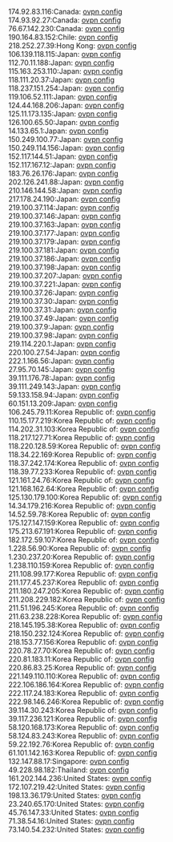 174.92.83.116:Canada: [ovpn config](vpn/174_92_83_116.ovpn)  
174.93.92.27:Canada: [ovpn config](vpn/174_93_92_27.ovpn)  
76.67.142.230:Canada: [ovpn config](vpn/76_67_142_230.ovpn)  
190.164.83.152:Chile: [ovpn config](vpn/190_164_83_152.ovpn)  
218.252.27.39:Hong Kong: [ovpn config](vpn/218_252_27_39.ovpn)  
106.139.118.115:Japan: [ovpn config](vpn/106_139_118_115.ovpn)  
112.70.11.188:Japan: [ovpn config](vpn/112_70_11_188.ovpn)  
115.163.253.110:Japan: [ovpn config](vpn/115_163_253_110.ovpn)  
118.111.20.37:Japan: [ovpn config](vpn/118_111_20_37.ovpn)  
118.237.151.254:Japan: [ovpn config](vpn/118_237_151_254.ovpn)  
119.106.52.111:Japan: [ovpn config](vpn/119_106_52_111.ovpn)  
124.44.168.206:Japan: [ovpn config](vpn/124_44_168_206.ovpn)  
125.11.173.135:Japan: [ovpn config](vpn/125_11_173_135.ovpn)  
126.100.65.50:Japan: [ovpn config](vpn/126_100_65_50.ovpn)  
14.133.65.1:Japan: [ovpn config](vpn/14_133_65_1.ovpn)  
150.249.100.77:Japan: [ovpn config](vpn/150_249_100_77.ovpn)  
150.249.114.156:Japan: [ovpn config](vpn/150_249_114_156.ovpn)  
152.117.144.51:Japan: [ovpn config](vpn/152_117_144_51.ovpn)  
152.117.167.12:Japan: [ovpn config](vpn/152_117_167_12.ovpn)  
183.76.26.176:Japan: [ovpn config](vpn/183_76_26_176.ovpn)  
202.126.241.88:Japan: [ovpn config](vpn/202_126_241_88.ovpn)  
210.146.144.58:Japan: [ovpn config](vpn/210_146_144_58.ovpn)  
217.178.24.190:Japan: [ovpn config](vpn/217_178_24_190.ovpn)  
219.100.37.114:Japan: [ovpn config](vpn/219_100_37_114.ovpn)  
219.100.37.146:Japan: [ovpn config](vpn/219_100_37_146.ovpn)  
219.100.37.163:Japan: [ovpn config](vpn/219_100_37_163.ovpn)  
219.100.37.177:Japan: [ovpn config](vpn/219_100_37_177.ovpn)  
219.100.37.179:Japan: [ovpn config](vpn/219_100_37_179.ovpn)  
219.100.37.181:Japan: [ovpn config](vpn/219_100_37_181.ovpn)  
219.100.37.186:Japan: [ovpn config](vpn/219_100_37_186.ovpn)  
219.100.37.198:Japan: [ovpn config](vpn/219_100_37_198.ovpn)  
219.100.37.207:Japan: [ovpn config](vpn/219_100_37_207.ovpn)  
219.100.37.221:Japan: [ovpn config](vpn/219_100_37_221.ovpn)  
219.100.37.26:Japan: [ovpn config](vpn/219_100_37_26.ovpn)  
219.100.37.30:Japan: [ovpn config](vpn/219_100_37_30.ovpn)  
219.100.37.31:Japan: [ovpn config](vpn/219_100_37_31.ovpn)  
219.100.37.49:Japan: [ovpn config](vpn/219_100_37_49.ovpn)  
219.100.37.9:Japan: [ovpn config](vpn/219_100_37_9.ovpn)  
219.100.37.98:Japan: [ovpn config](vpn/219_100_37_98.ovpn)  
219.114.220.1:Japan: [ovpn config](vpn/219_114_220_1.ovpn)  
220.100.27.54:Japan: [ovpn config](vpn/220_100_27_54.ovpn)  
222.1.166.56:Japan: [ovpn config](vpn/222_1_166_56.ovpn)  
27.95.70.145:Japan: [ovpn config](vpn/27_95_70_145.ovpn)  
39.111.176.78:Japan: [ovpn config](vpn/39_111_176_78.ovpn)  
39.111.249.143:Japan: [ovpn config](vpn/39_111_249_143.ovpn)  
59.133.158.94:Japan: [ovpn config](vpn/59_133_158_94.ovpn)  
60.151.13.209:Japan: [ovpn config](vpn/60_151_13_209.ovpn)  
106.245.79.11:Korea Republic of: [ovpn config](vpn/106_245_79_11.ovpn)  
110.15.177.219:Korea Republic of: [ovpn config](vpn/110_15_177_219.ovpn)  
114.202.31.103:Korea Republic of: [ovpn config](vpn/114_202_31_103.ovpn)  
118.217.127.71:Korea Republic of: [ovpn config](vpn/118_217_127_71.ovpn)  
118.220.128.59:Korea Republic of: [ovpn config](vpn/118_220_128_59.ovpn)  
118.34.22.169:Korea Republic of: [ovpn config](vpn/118_34_22_169.ovpn)  
118.37.242.174:Korea Republic of: [ovpn config](vpn/118_37_242_174.ovpn)  
118.39.77.233:Korea Republic of: [ovpn config](vpn/118_39_77_233.ovpn)  
121.161.24.76:Korea Republic of: [ovpn config](vpn/121_161_24_76.ovpn)  
121.168.162.64:Korea Republic of: [ovpn config](vpn/121_168_162_64.ovpn)  
125.130.179.100:Korea Republic of: [ovpn config](vpn/125_130_179_100.ovpn)  
14.34.179.216:Korea Republic of: [ovpn config](vpn/14_34_179_216.ovpn)  
14.52.59.78:Korea Republic of: [ovpn config](vpn/14_52_59_78.ovpn)  
175.127.147.159:Korea Republic of: [ovpn config](vpn/175_127_147_159.ovpn)  
175.213.67.191:Korea Republic of: [ovpn config](vpn/175_213_67_191.ovpn)  
182.172.59.107:Korea Republic of: [ovpn config](vpn/182_172_59_107.ovpn)  
1.228.56.90:Korea Republic of: [ovpn config](vpn/1_228_56_90.ovpn)  
1.230.237.20:Korea Republic of: [ovpn config](vpn/1_230_237_20.ovpn)  
1.238.110.159:Korea Republic of: [ovpn config](vpn/1_238_110_159.ovpn)  
211.108.99.177:Korea Republic of: [ovpn config](vpn/211_108_99_177.ovpn)  
211.177.45.237:Korea Republic of: [ovpn config](vpn/211_177_45_237.ovpn)  
211.180.247.205:Korea Republic of: [ovpn config](vpn/211_180_247_205.ovpn)  
211.208.229.182:Korea Republic of: [ovpn config](vpn/211_208_229_182.ovpn)  
211.51.196.245:Korea Republic of: [ovpn config](vpn/211_51_196_245.ovpn)  
211.63.238.228:Korea Republic of: [ovpn config](vpn/211_63_238_228.ovpn)  
218.145.195.38:Korea Republic of: [ovpn config](vpn/218_145_195_38.ovpn)  
218.150.232.124:Korea Republic of: [ovpn config](vpn/218_150_232_124.ovpn)  
218.153.77.156:Korea Republic of: [ovpn config](vpn/218_153_77_156.ovpn)  
220.78.27.70:Korea Republic of: [ovpn config](vpn/220_78_27_70.ovpn)  
220.81.183.11:Korea Republic of: [ovpn config](vpn/220_81_183_11.ovpn)  
220.86.83.25:Korea Republic of: [ovpn config](vpn/220_86_83_25.ovpn)  
221.149.110.110:Korea Republic of: [ovpn config](vpn/221_149_110_110.ovpn)  
222.106.186.164:Korea Republic of: [ovpn config](vpn/222_106_186_164.ovpn)  
222.117.24.183:Korea Republic of: [ovpn config](vpn/222_117_24_183.ovpn)  
222.98.146.246:Korea Republic of: [ovpn config](vpn/222_98_146_246.ovpn)  
39.114.30.243:Korea Republic of: [ovpn config](vpn/39_114_30_243.ovpn)  
39.117.236.121:Korea Republic of: [ovpn config](vpn/39_117_236_121.ovpn)  
58.120.168.173:Korea Republic of: [ovpn config](vpn/58_120_168_173.ovpn)  
58.124.83.243:Korea Republic of: [ovpn config](vpn/58_124_83_243.ovpn)  
59.22.192.76:Korea Republic of: [ovpn config](vpn/59_22_192_76.ovpn)  
61.101.142.163:Korea Republic of: [ovpn config](vpn/61_101_142_163.ovpn)  
132.147.88.17:Singapore: [ovpn config](vpn/132_147_88_17.ovpn)  
49.228.98.182:Thailand: [ovpn config](vpn/49_228_98_182.ovpn)  
161.202.144.236:United States: [ovpn config](vpn/161_202_144_236.ovpn)  
172.107.219.42:United States: [ovpn config](vpn/172_107_219_42.ovpn)  
198.13.36.179:United States: [ovpn config](vpn/198_13_36_179.ovpn)  
23.240.65.170:United States: [ovpn config](vpn/23_240_65_170.ovpn)  
45.76.147.33:United States: [ovpn config](vpn/45_76_147_33.ovpn)  
71.38.54.16:United States: [ovpn config](vpn/71_38_54_16.ovpn)  
73.140.54.232:United States: [ovpn config](vpn/73_140_54_232.ovpn)  
